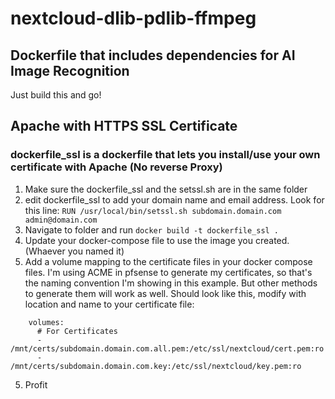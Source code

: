 # nextcloud-dlib-pdlib-ffmpeg
## Dockerfile that includes dependencies for AI Image Recognition
Just build this and go!




## Apache with HTTPS SSL Certificate
### dockerfile_ssl is a dockerfile that lets you install/use your own certificate with Apache (No reverse Proxy)

1. Make sure the dockerfile_ssl and the setssl.sh are in the same folder
2. edit dockerfile_ssl to add your domain name and email address.  Look for this line:
`RUN /usr/local/bin/setssl.sh subdomain.domain.com admin@domain.com`
4. Navigate to folder and run `docker build -t dockerfile_ssl .`
5. Update your docker-compose file to use the image you created. (Whaever you named it)
6. Add a volume mapping to the certificate files in your docker compose files.  I'm using ACME in pfsense to generate my certificates, so that's the naming convention I'm showing in this example.  But other methods to generate them will work as well.  Should look like this, modify with location and name to your certificate file:
```
    volumes:
      # For Certificates
      - /mnt/certs/subdomain.domain.com.all.pem:/etc/ssl/nextcloud/cert.pem:ro
      - /mnt/certs/subdomain.domain.com.key:/etc/ssl/nextcloud/key.pem:ro
```
5. Profit
